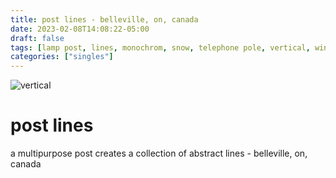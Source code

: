```yaml
---
title: post lines - belleville, on, canada
date: 2023-02-08T14:08:22-05:00
draft: false
tags: [lamp post, lines, monochrom, snow, telephone pole, vertical, winter,belleville,on, canada]
categories: ["singles"]
---
```

![vertical](/p/sbr-20230208-1001256.jpg)
<!--more-->
# post lines
a multipurpose post creates a collection of abstract lines - belleville, on, canada
